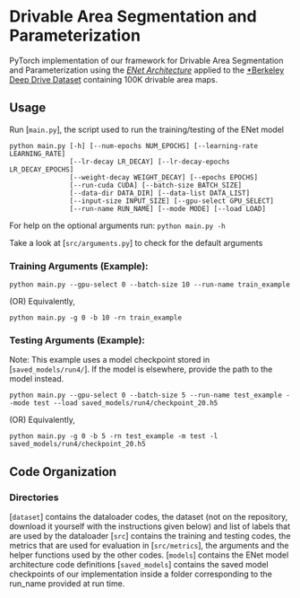 # Drivable Area Segmentation and Parameterization

PyTorch implementation of our framework for Drivable Area Segmentation and Parameterization using the [*ENet Architecture*](https://arxiv.org/abs/1606.02147) applied to the [*Berkeley Deep Drive Dataset](http://bdd-data.berkeley.edu) containing 100K drivable area maps.

## Usage

Run [``main.py``], the script used to run the training/testing of the ENet model

```
python main.py [-h] [--num-epochs NUM_EPOCHS] [--learning-rate LEARNING_RATE]
               [--lr-decay LR_DECAY] [--lr-decay-epochs LR_DECAY_EPOCHS]
               [--weight-decay WEIGHT_DECAY] [--epochs EPOCHS]
               [--run-cuda CUDA] [--batch-size BATCH_SIZE]
               [--data-dir DATA_DIR] [--data-list DATA_LIST]
               [--input-size INPUT_SIZE] [--gpu-select GPU_SELECT]
               [--run-name RUN_NAME] [--mode MODE] [--load LOAD]

```

For help on the optional arguments run: ``python main.py -h`` 

Take a look at [``src/arguments.py``] to check for the default arguments

### Training Arguments (Example):

```
python main.py --gpu-select 0 --batch-size 10 --run-name train_example

```
(OR) Equivalently,

```
python main.py -g 0 -b 10 -rn train_example

```

### Testing Arguments (Example):

Note: This example uses a model checkpoint stored in [``saved_models/run4/``]. If the model is elsewhere, provide the path to the model instead.

```
python main.py --gpu-select 0 --batch-size 5 --run-name test_example --mode test --load saved_models/run4/checkpoint_20.h5

```
(OR) Equivalently,

```
python main.py -g 0 -b 5 -rn test_example -m test -l saved_models/run4/checkpoint_20.h5

```

## Code Organization

### Directories

[``dataset``] contains the dataloader codes, the dataset (not on the repository, download it yourself with the instructions given below) and list of labels that are used by the dataloader
[``src``] contains the training and testing codes, the metrics that are used for evaluation in [``src/metrics``], the arguments and the helper functions used by the other codes.
[``models``] contains the ENet model architecture code definitions
[``saved_models``] contains the saved model checkpoints of our implementation inside a folder corresponding to the run_name provided at run time.